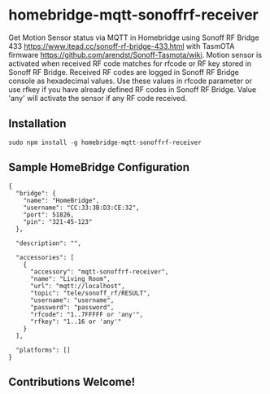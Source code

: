 # homebridge-mqtt-sonoffrf-receiver

Get Motion Sensor status via MQTT in Homebridge using Sonoff RF Bridge 433 https://www.itead.cc/sonoff-rf-bridge-433.html with TasmOTA firmware https://github.com/arendst/Sonoff-Tasmota/wiki.
Motion sensor is activated when received RF code matches for rfcode or RF key stored in Sonoff RF Bridge. Received RF codes are logged in Sonoff RF Bridge console as hexadecimal values. Use these values in rfcode parameter or use rfkey if you have already defined RF codes in Sonoff RF Bridge. Value 'any' will activate the sensor if any RF code received.

Installation
--------------------
    sudo npm install -g homebridge-mqtt-sonoffrf-receiver


Sample HomeBridge Configuration
--------------------
    {
      "bridge": {
        "name": "HomeBridge",
        "username": "CC:33:3B:D3:CE:32",
        "port": 51826,
        "pin": "321-45-123"
      },

      "description": "",

      "accessories": [
        {
          "accessory": "mqtt-sonoffrf-receiver",
          "name": "Living Room",
          "url": "mqtt://localhost",
          "topic": "tele/sonoff_rf/RESULT",
          "username": "username",
          "password": "password",
          "rfcode": "1..7FFFFF or 'any'",
          "rfkey": "1..16 or 'any'"
        }
      ],

      "platforms": []
    }

Contributions Welcome!
--------------------
